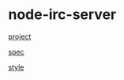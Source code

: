 node-irc-server
===============
[project](http://www.cs.cmu.edu/~srini/15-441/S10/assignments.html)

[spec](http://www.cs.cmu.edu/~srini/15-441/F06/project1/rfc.html)

[style](https://github.com/felixge/node-style-guide)
